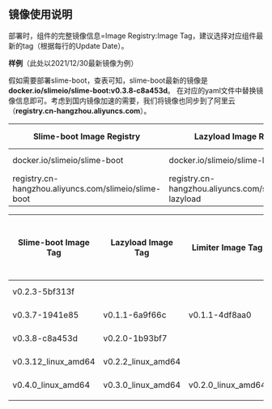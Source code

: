 ## 镜像使用说明



部署时，组件的完整镜像信息=Image Registry:Image Tag，建议选择对应组件最新的tag（根据每行的Update Date）。

**样例**（此处以2021/12/30最新镜像为例）

假如需要部署slime-boot，查表可知，slime-boot最新的镜像是 **docker.io/slimeio/slime-boot:v0.3.8-c8a453d**。 在对应的yaml文件中替换镜像信息即可。考虑到国内镜像加速的需要，我们将镜像也同步到了阿里云（**registry.cn-hangzhou.aliyuncs.com**）。



| Slime-boot Image Registry                            | Lazyload Image Registry                                  | Limiter Image Registry                                  | Plugin Image Registry                                  | Global-Sidecar Image Registry(for lazyload v0.2+)            | Global-Sidecar Image Registry(for lazyload v0.1)  | Global-Pilot Image Registry(for lazyload v0.1)  |
| ---------------------------------------------------- | -------------------------------------------------------- | ------------------------------------------------------- | ------------------------------------------------------ | ------------------------------------------------------------ | ------------------------------------------------- | ----------------------------------------------- |
| docker.io/slimeio/slime-boot                         | docker.io/slimeio/slime-lazyload                         | docker.io/slimeio/slime-limiter                         | docker.io/slimeio/slime-plugin                         | docker.io/slimeio/slime-global-sidecar                       | istio/proxyv2                                     | docker.io/slimeio/pilot                         |
| registry.cn-hangzhou.aliyuncs.com/slimeio/slime-boot | registry.cn-hangzhou.aliyuncs.com/slimeio/slime-lazyload | registry.cn-hangzhou.aliyuncs.com/slimeio/slime-limiter | registry.cn-hangzhou.aliyuncs.com/slimeio/slime-plugin | registry.cn-hangzhou.aliyuncs.com/slimeio/slime-global-sidecar | registry.cn-hangzhou.aliyuncs.com/slimeio/proxyv2 | registry.cn-hangzhou.aliyuncs.com/slimeio/pilot |

| Slime-boot Image Tag | Lazyload Image Tag | Limiter Image Tag  | Plugin Image Tag   | Global-Sidecar Image Tag(for lazyload v0.2+) | Update Date |
| -------------------- | ------------------ | ------------------ | ------------------ | -------------------------------------------- | ----------- |
| v0.2.3-5bf313f       |                    |                    |                    |                                              | 2021-10-18  |
| v0.3.7-1941e85       | v0.1.1-6a9f66c     | v0.1.1-4df8aa0     | v0.1.0-fc92dd9     |                                              | 2021-12-01  |
| v0.3.8-c8a453d       | v0.2.0-1b93bf7     |                    |                    | v0.2.0-1b93bf7                               | 2021-12-30  |
| v0.3.12_linux_amd64  | v0.2.2_linux_amd64 |                    |                    |                                              | 2022-03-22  |
| v0.4.0_linux_amd64   | v0.3.0_linux_amd64 | v0.2.0_linux_amd64 | v0.2.0_linux_amd64 |                                              | 2022-03-23  |
|                      |                    |                    |                    |                                              |             |